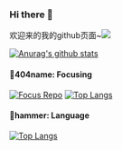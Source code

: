 ### Hi there 👋

欢迎来的我的github页面~![]( https://visitor-badge.glitch.me/badge?page_id=404name)

[![Anurag's github stats](https://github-readme-stats.vercel.app/api?username=404name&count_private=true&show_icons=true)](https://github.com/anuraghazra/github-readme-stats)

<!--
**404name/404name** is a ✨ _special_ ✨ repository because its `README.md` (this file) appears on your GitHub profile.
:

- 🔭 I’m currently working on ...
- 🌱 I’m currently learning ...
- 👯 I’m looking to collaborate on ...
- 🤔 I’m looking for help with ...
- 💬 Ask me about ...
- 📫 How to reach me: ...
- 😄 Pronouns: ...
- ⚡ Fun fact: ...
-->
#### 🌱404name:  Focusing

[![Focus Repo](https://github-readme-stats.vercel.app/api/pin/?username=404name&repo=winter)](https://github.com/404name/winter)
[![Top Langs](https://github-readme-stats.vercel.app/api/top-langs/?username=YJLAugus&hide=html,css)](https://github.com/404name)

#### 👯hammer:  Language

[![Top Langs](https://github-readme-stats.vercel.app/api/top-langs/?username=YJLAugus&hide=html,css)](https://github.com/404name)



